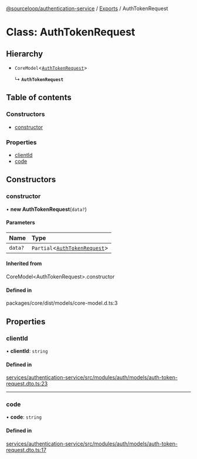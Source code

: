 [@sourceloop/authentication-service](../README.md) / [Exports](../modules.md) / AuthTokenRequest

# Class: AuthTokenRequest

## Hierarchy

- `CoreModel`<[`AuthTokenRequest`](AuthTokenRequest.md)\>

  ↳ **`AuthTokenRequest`**

## Table of contents

### Constructors

- [constructor](AuthTokenRequest.md#constructor)

### Properties

- [clientId](AuthTokenRequest.md#clientid)
- [code](AuthTokenRequest.md#code)

## Constructors

### constructor

• **new AuthTokenRequest**(`data?`)

#### Parameters

| Name | Type |
| :------ | :------ |
| `data?` | `Partial`<[`AuthTokenRequest`](AuthTokenRequest.md)\> |

#### Inherited from

CoreModel<AuthTokenRequest\>.constructor

#### Defined in

packages/core/dist/models/core-model.d.ts:3

## Properties

### clientId

• **clientId**: `string`

#### Defined in

[services/authentication-service/src/modules/auth/models/auth-token-request.dto.ts:23](https://github.com/sourcefuse/loopback4-microservice-catalog/blob/93a7f917/services/authentication-service/src/modules/auth/models/auth-token-request.dto.ts#L23)

___

### code

• **code**: `string`

#### Defined in

[services/authentication-service/src/modules/auth/models/auth-token-request.dto.ts:17](https://github.com/sourcefuse/loopback4-microservice-catalog/blob/93a7f917/services/authentication-service/src/modules/auth/models/auth-token-request.dto.ts#L17)
